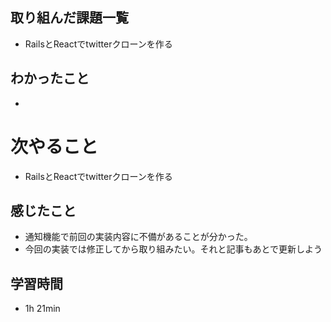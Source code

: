 ## 取り組んだ課題一覧
- RailsとReactでtwitterクローンを作る
## わかったこと
- 
# 次やること
- RailsとReactでtwitterクローンを作る
## 感じたこと
- 通知機能で前回の実装内容に不備があることが分かった。
- 今回の実装では修正してから取り組みたい。それと記事もあとで更新しよう
## 学習時間
- 1h 21min